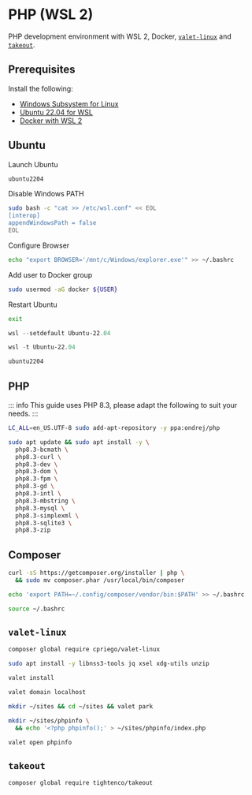 # PHP (WSL 2)

PHP development environment with WSL 2, Docker, [`valet-linux`](https://github.com/cpriego/valet-linux) and [`takeout`](https://github.com/tighten/takeout).

## Prerequisites
Install the following:
* [Windows Subsystem for Linux](https://www.microsoft.com/store/productid/9P9TQF7MRM4R)
* [Ubuntu 22.04 for WSL](https://www.microsoft.com/store/productid/9PN20MSR04DW)
* [Docker with WSL 2](https://docs.docker.com/docker-for-windows/wsl/)

## Ubuntu

Launch Ubuntu

```ps1
ubuntu2204
```

Disable Windows PATH

```bash
sudo bash -c "cat >> /etc/wsl.conf" << EOL
[interop]
appendWindowsPath = false
EOL
```

Configure Browser

```bash
echo "export BROWSER='/mnt/c/Windows/explorer.exe'" >> ~/.bashrc
```

Add user to Docker group

```bash
sudo usermod -aG docker ${USER}
```

Restart Ubuntu

```bash
exit
```

```ps1
wsl --setdefault Ubuntu-22.04
```

```ps1
wsl -t Ubuntu-22.04
```

```ps1
ubuntu2204
```

## PHP

::: info
This guide uses PHP 8.3, please adapt the following to suit your needs.
:::

```bash
LC_ALL=en_US.UTF-8 sudo add-apt-repository -y ppa:ondrej/php
```

```bash
sudo apt update && sudo apt install -y \
  php8.3-bcmath \
  php8.3-curl \
  php8.3-dev \
  php8.3-dom \
  php8.3-fpm \
  php8.3-gd \
  php8.3-intl \
  php8.3-mbstring \
  php8.3-mysql \
  php8.3-simplexml \
  php8.3-sqlite3 \
  php8.3-zip
```

## Composer

```bash
curl -sS https://getcomposer.org/installer | php \
  && sudo mv composer.phar /usr/local/bin/composer
```

```bash
echo 'export PATH=~/.config/composer/vendor/bin:$PATH' >> ~/.bashrc
```

```bash
source ~/.bashrc
```

## `valet-linux`

```bash
composer global require cpriego/valet-linux
```

```bash
sudo apt install -y libnss3-tools jq xsel xdg-utils unzip
```

```bash
valet install
```

```bash
valet domain localhost
```

```bash
mkdir ~/sites && cd ~/sites && valet park
```

```bash
mkdir ~/sites/phpinfo \
  && echo '<?php phpinfo();' > ~/sites/phpinfo/index.php
```

```bash
valet open phpinfo
```

## `takeout`


```bash
composer global require tightenco/takeout
```
